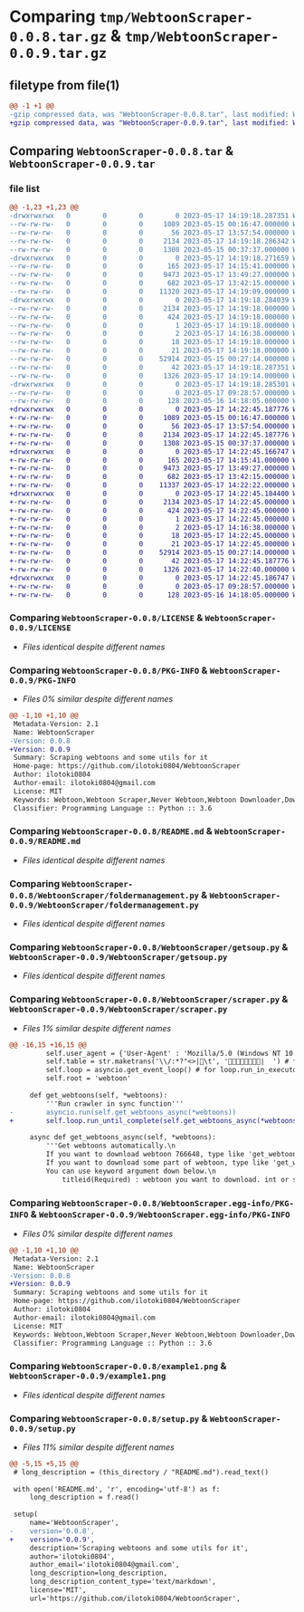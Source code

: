 # Comparing `tmp/WebtoonScraper-0.0.8.tar.gz` & `tmp/WebtoonScraper-0.0.9.tar.gz`

## filetype from file(1)

```diff
@@ -1 +1 @@
-gzip compressed data, was "WebtoonScraper-0.0.8.tar", last modified: Wed May 17 14:19:18 2023, max compression
+gzip compressed data, was "WebtoonScraper-0.0.9.tar", last modified: Wed May 17 14:22:45 2023, max compression
```

## Comparing `WebtoonScraper-0.0.8.tar` & `WebtoonScraper-0.0.9.tar`

### file list

```diff
@@ -1,23 +1,23 @@
-drwxrwxrwx   0        0        0        0 2023-05-17 14:19:18.287351 WebtoonScraper-0.0.8/
--rw-rw-rw-   0        0        0     1089 2023-05-15 00:16:47.000000 WebtoonScraper-0.0.8/LICENSE
--rw-rw-rw-   0        0        0       56 2023-05-17 13:57:54.000000 WebtoonScraper-0.0.8/MANIFEST.in
--rw-rw-rw-   0        0        0     2134 2023-05-17 14:19:18.286342 WebtoonScraper-0.0.8/PKG-INFO
--rw-rw-rw-   0        0        0     1308 2023-05-15 00:37:37.000000 WebtoonScraper-0.0.8/README.md
-drwxrwxrwx   0        0        0        0 2023-05-17 14:19:18.271659 WebtoonScraper-0.0.8/WebtoonScraper/
--rw-rw-rw-   0        0        0      165 2023-05-17 14:15:41.000000 WebtoonScraper-0.0.8/WebtoonScraper/__init__.py
--rw-rw-rw-   0        0        0     9473 2023-05-17 13:49:27.000000 WebtoonScraper-0.0.8/WebtoonScraper/foldermanagement.py
--rw-rw-rw-   0        0        0      682 2023-05-17 13:42:15.000000 WebtoonScraper-0.0.8/WebtoonScraper/getsoup.py
--rw-rw-rw-   0        0        0    11320 2023-05-17 14:19:09.000000 WebtoonScraper-0.0.8/WebtoonScraper/scraper.py
-drwxrwxrwx   0        0        0        0 2023-05-17 14:19:18.284039 WebtoonScraper-0.0.8/WebtoonScraper.egg-info/
--rw-rw-rw-   0        0        0     2134 2023-05-17 14:19:18.000000 WebtoonScraper-0.0.8/WebtoonScraper.egg-info/PKG-INFO
--rw-rw-rw-   0        0        0      424 2023-05-17 14:19:18.000000 WebtoonScraper-0.0.8/WebtoonScraper.egg-info/SOURCES.txt
--rw-rw-rw-   0        0        0        1 2023-05-17 14:19:18.000000 WebtoonScraper-0.0.8/WebtoonScraper.egg-info/dependency_links.txt
--rw-rw-rw-   0        0        0        2 2023-05-17 14:16:38.000000 WebtoonScraper-0.0.8/WebtoonScraper.egg-info/not-zip-safe
--rw-rw-rw-   0        0        0       18 2023-05-17 14:19:18.000000 WebtoonScraper-0.0.8/WebtoonScraper.egg-info/requires.txt
--rw-rw-rw-   0        0        0       21 2023-05-17 14:19:18.000000 WebtoonScraper-0.0.8/WebtoonScraper.egg-info/top_level.txt
--rw-rw-rw-   0        0        0    52914 2023-05-15 00:27:14.000000 WebtoonScraper-0.0.8/example1.png
--rw-rw-rw-   0        0        0       42 2023-05-17 14:19:18.287351 WebtoonScraper-0.0.8/setup.cfg
--rw-rw-rw-   0        0        0     1326 2023-05-17 14:19:14.000000 WebtoonScraper-0.0.8/setup.py
-drwxrwxrwx   0        0        0        0 2023-05-17 14:19:18.285301 WebtoonScraper-0.0.8/tests/
--rw-rw-rw-   0        0        0        0 2023-05-17 09:28:57.000000 WebtoonScraper-0.0.8/tests/__init__.py
--rw-rw-rw-   0        0        0      128 2023-05-16 14:18:05.000000 WebtoonScraper-0.0.8/tests/tests.py
+drwxrwxrwx   0        0        0        0 2023-05-17 14:22:45.187776 WebtoonScraper-0.0.9/
+-rw-rw-rw-   0        0        0     1089 2023-05-15 00:16:47.000000 WebtoonScraper-0.0.9/LICENSE
+-rw-rw-rw-   0        0        0       56 2023-05-17 13:57:54.000000 WebtoonScraper-0.0.9/MANIFEST.in
+-rw-rw-rw-   0        0        0     2134 2023-05-17 14:22:45.187776 WebtoonScraper-0.0.9/PKG-INFO
+-rw-rw-rw-   0        0        0     1308 2023-05-15 00:37:37.000000 WebtoonScraper-0.0.9/README.md
+drwxrwxrwx   0        0        0        0 2023-05-17 14:22:45.166747 WebtoonScraper-0.0.9/WebtoonScraper/
+-rw-rw-rw-   0        0        0      165 2023-05-17 14:15:41.000000 WebtoonScraper-0.0.9/WebtoonScraper/__init__.py
+-rw-rw-rw-   0        0        0     9473 2023-05-17 13:49:27.000000 WebtoonScraper-0.0.9/WebtoonScraper/foldermanagement.py
+-rw-rw-rw-   0        0        0      682 2023-05-17 13:42:15.000000 WebtoonScraper-0.0.9/WebtoonScraper/getsoup.py
+-rw-rw-rw-   0        0        0    11337 2023-05-17 14:22:22.000000 WebtoonScraper-0.0.9/WebtoonScraper/scraper.py
+drwxrwxrwx   0        0        0        0 2023-05-17 14:22:45.184400 WebtoonScraper-0.0.9/WebtoonScraper.egg-info/
+-rw-rw-rw-   0        0        0     2134 2023-05-17 14:22:45.000000 WebtoonScraper-0.0.9/WebtoonScraper.egg-info/PKG-INFO
+-rw-rw-rw-   0        0        0      424 2023-05-17 14:22:45.000000 WebtoonScraper-0.0.9/WebtoonScraper.egg-info/SOURCES.txt
+-rw-rw-rw-   0        0        0        1 2023-05-17 14:22:45.000000 WebtoonScraper-0.0.9/WebtoonScraper.egg-info/dependency_links.txt
+-rw-rw-rw-   0        0        0        2 2023-05-17 14:16:38.000000 WebtoonScraper-0.0.9/WebtoonScraper.egg-info/not-zip-safe
+-rw-rw-rw-   0        0        0       18 2023-05-17 14:22:45.000000 WebtoonScraper-0.0.9/WebtoonScraper.egg-info/requires.txt
+-rw-rw-rw-   0        0        0       21 2023-05-17 14:22:45.000000 WebtoonScraper-0.0.9/WebtoonScraper.egg-info/top_level.txt
+-rw-rw-rw-   0        0        0    52914 2023-05-15 00:27:14.000000 WebtoonScraper-0.0.9/example1.png
+-rw-rw-rw-   0        0        0       42 2023-05-17 14:22:45.187776 WebtoonScraper-0.0.9/setup.cfg
+-rw-rw-rw-   0        0        0     1326 2023-05-17 14:22:40.000000 WebtoonScraper-0.0.9/setup.py
+drwxrwxrwx   0        0        0        0 2023-05-17 14:22:45.186747 WebtoonScraper-0.0.9/tests/
+-rw-rw-rw-   0        0        0        0 2023-05-17 09:28:57.000000 WebtoonScraper-0.0.9/tests/__init__.py
+-rw-rw-rw-   0        0        0      128 2023-05-16 14:18:05.000000 WebtoonScraper-0.0.9/tests/tests.py
```

### Comparing `WebtoonScraper-0.0.8/LICENSE` & `WebtoonScraper-0.0.9/LICENSE`

 * *Files identical despite different names*

### Comparing `WebtoonScraper-0.0.8/PKG-INFO` & `WebtoonScraper-0.0.9/PKG-INFO`

 * *Files 0% similar despite different names*

```diff
@@ -1,10 +1,10 @@
 Metadata-Version: 2.1
 Name: WebtoonScraper
-Version: 0.0.8
+Version: 0.0.9
 Summary: Scraping webtoons and some utils for it
 Home-page: https://github.com/ilotoki0804/WebtoonScraper
 Author: ilotoki0804
 Author-email: ilotoki0804@gmail.com
 License: MIT
 Keywords: Webtoon,Webtoon Scraper,Never Webtoon,Webtoon Downloader,Download Webtoon
 Classifier: Programming Language :: Python :: 3.6
```

### Comparing `WebtoonScraper-0.0.8/README.md` & `WebtoonScraper-0.0.9/README.md`

 * *Files identical despite different names*

### Comparing `WebtoonScraper-0.0.8/WebtoonScraper/foldermanagement.py` & `WebtoonScraper-0.0.9/WebtoonScraper/foldermanagement.py`

 * *Files identical despite different names*

### Comparing `WebtoonScraper-0.0.8/WebtoonScraper/getsoup.py` & `WebtoonScraper-0.0.9/WebtoonScraper/getsoup.py`

 * *Files identical despite different names*

### Comparing `WebtoonScraper-0.0.8/WebtoonScraper/scraper.py` & `WebtoonScraper-0.0.9/WebtoonScraper/scraper.py`

 * *Files 1% similar despite different names*

```diff
@@ -16,15 +16,15 @@
         self.user_agent = {'User-Agent' : 'Mozilla/5.0 (Windows NT 10.0; Win64; x64) AppleWebKit/537.36 (KHTML, like Gecko) Chrome/113.0.0.0 Safari/537.36'}
         self.table = str.maketrans('\\/:*?"<>|\t', '⧵／：＊？＂＜＞∣  ') # for translate filename for forbidden charactor.
         self.loop = asyncio.get_event_loop() # for loop.run_in_executor()
         self.root = 'webtoon'
 
     def get_webtoons(self, *webtoons):
         '''Run crawler in sync function'''
-        asyncio.run(self.get_webtoons_async(*webtoons))
+        self.loop.run_until_complete(self.get_webtoons_async(*webtoons))
 
     async def get_webtoons_async(self, *webtoons):
         '''Get webtoons automatically.\n
         If you want to download webtoon 766648, type like 'get_webtoons_async(76648)'.\n
         If you want to download some part of webtoon, type like 'get_webtoons_async({titleid:76648, range:(1,20)}).\n
         You can use keyword argument down below.\n
             titleid(Required) : webtoon you want to download. int or str required.\n
```

### Comparing `WebtoonScraper-0.0.8/WebtoonScraper.egg-info/PKG-INFO` & `WebtoonScraper-0.0.9/WebtoonScraper.egg-info/PKG-INFO`

 * *Files 0% similar despite different names*

```diff
@@ -1,10 +1,10 @@
 Metadata-Version: 2.1
 Name: WebtoonScraper
-Version: 0.0.8
+Version: 0.0.9
 Summary: Scraping webtoons and some utils for it
 Home-page: https://github.com/ilotoki0804/WebtoonScraper
 Author: ilotoki0804
 Author-email: ilotoki0804@gmail.com
 License: MIT
 Keywords: Webtoon,Webtoon Scraper,Never Webtoon,Webtoon Downloader,Download Webtoon
 Classifier: Programming Language :: Python :: 3.6
```

### Comparing `WebtoonScraper-0.0.8/example1.png` & `WebtoonScraper-0.0.9/example1.png`

 * *Files identical despite different names*

### Comparing `WebtoonScraper-0.0.8/setup.py` & `WebtoonScraper-0.0.9/setup.py`

 * *Files 11% similar despite different names*

```diff
@@ -5,15 +5,15 @@
 # long_description = (this_directory / "README.md").read_text()
 
 with open('README.md', 'r', encoding='utf-8') as f:
     long_description = f.read()
 
 setup(
     name='WebtoonScraper',
-    version='0.0.8',
+    version='0.0.9',
     description='Scraping webtoons and some utils for it',
     author='ilotoki0804',
     author_email='ilotoki0804@gmail.com',
     long_description=long_description,
     long_description_content_type='text/markdown',
     license='MIT',
     url='https://github.com/ilotoki0804/WebtoonScraper',
```

